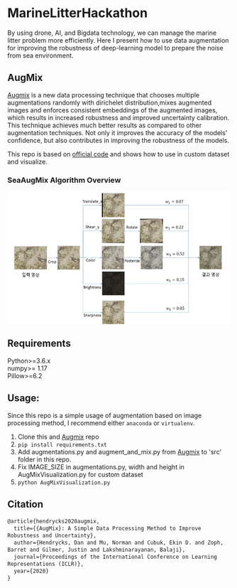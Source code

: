 # MarineLitterHackathon
By using drone, AI, and Bigdata technology, we can manage the marine litter problem more efficiently. Here I present how to use data augmentation for improving the robustness of deep-learning model to prepare the noise from sea environment.


## AugMix

[Augmix](https://arxiv.org/pdf/1912.02781.pdf) is a new data processing technique that chooses multiple augmentations randomly with dirichelet distribution,mixes augmented images and enforces consistent embeddings of the augmented images, which results in increased robustness and improved uncertainty calibration. This
technique achieves much better results as compared to other augmentation techniques. Not only it improves the accuracy of the
models' confidence, but also contributes in improving the robustness of the models.
  
This repo is based on [official code](https://github.com/google-research/augmix) and shows how to use in custom dataset and visualize. 

### SeaAugMix Algorithm Overview
<p align="left"> <img src='src/SeaAugMix.jpg' align="center" height="300px">


## Requirements
Python>=3.6.x<br>
numpy>= 1.17<br>
Pillow>=6.2<br>

## Usage:
Since this repo is a simple usage of augmentation based on image processing method, I recommend either `anaconda` or `virtualenv`.

1. Clone this and [Augmix](https://github.com/google-research/augmix) repo
2. `pip install requirements.txt`
3. Add augmentations.py and augment_and_mix.py from [Augmix](https://github.com/google-research/augmix) to 'src' folder in this repo.
4. Fix IMAGE_SIZE in augmentations.py, width and height in AugMixVisualization.py for custom dataset
5. `python AugMixVisualization.py`


## Citation
```
@article{hendrycks2020augmix,
  title={{AugMix}: A Simple Data Processing Method to Improve Robustness and Uncertainty},
  author={Hendrycks, Dan and Mu, Norman and Cubuk, Ekin D. and Zoph, Barret and Gilmer, Justin and Lakshminarayanan, Balaji},
  journal={Proceedings of the International Conference on Learning Representations (ICLR)},
  year={2020}
}
```

